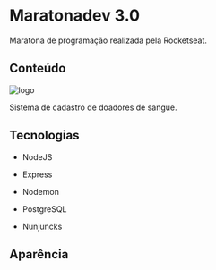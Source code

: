 # Maratonadev 3.0

Maratona de programação realizada pela Rocketseat.

## Conteúdo
![logo](https://user-images.githubusercontent.com/29053019/81460412-8cf39500-917b-11ea-8554-e85ff9de9711.png)

Sistema de cadastro de doadores de sangue.


## Tecnologias

* NodeJS

* Express
* Nodemon
* PostgreSQL
* Nunjuncks

## Aparência

